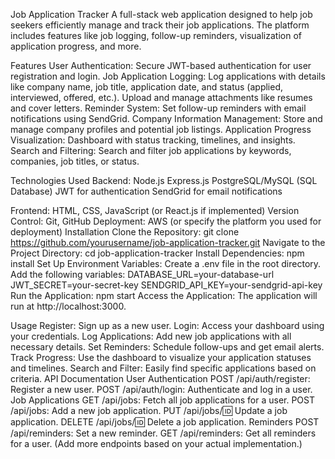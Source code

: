 Job Application Tracker
A full-stack web application designed to help job seekers efficiently manage and track their job applications. The platform includes features like job logging, follow-up reminders, visualization of application progress, and more.

Features
User Authentication:
Secure JWT-based authentication for user registration and login.
Job Application Logging:
Log applications with details like company name, job title, application date, and status (applied, interviewed, offered, etc.).
Upload and manage attachments like resumes and cover letters.
Reminder System:
Set follow-up reminders with email notifications using SendGrid.
Company Information Management:
Store and manage company profiles and potential job listings.
Application Progress Visualization:
Dashboard with status tracking, timelines, and insights.
Search and Filtering:
Search and filter job applications by keywords, companies, job titles, or status.


Technologies Used
Backend:
Node.js
Express.js
PostgreSQL/MySQL (SQL Database)
JWT for authentication
SendGrid for email notifications

Frontend:
HTML, CSS, JavaScript (or React.js if implemented)
Version Control:
Git, GitHub
Deployment:
AWS (or specify the platform you used for deployment)
Installation
Clone the Repository:
git clone https://github.com/yourusername/job-application-tracker.git
Navigate to the Project Directory:
cd job-application-tracker
Install Dependencies:
npm install
Set Up Environment Variables:
Create a .env file in the root directory.
Add the following variables:
DATABASE_URL=your-database-url
JWT_SECRET=your-secret-key
SENDGRID_API_KEY=your-sendgrid-api-key
Run the Application:
npm start
Access the Application:
The application will run at http://localhost:3000.

Usage
Register: Sign up as a new user.
Login: Access your dashboard using your credentials.
Log Applications: Add new job applications with all necessary details.
Set Reminders: Schedule follow-ups and get email alerts.
Track Progress: Use the dashboard to visualize your application statuses and timelines.
Search and Filter: Easily find specific applications based on criteria.
API Documentation
User Authentication
POST /api/auth/register: Register a new user.
POST /api/auth/login: Authenticate and log in a user.
Job Applications
GET /api/jobs: Fetch all job applications for a user.
POST /api/jobs: Add a new job application.
PUT /api/jobs/:id: Update a job application.
DELETE /api/jobs/:id: Delete a job application.
Reminders
POST /api/reminders: Set a new reminder.
GET /api/reminders: Get all reminders for a user.
(Add more endpoints based on your actual implementation.)












